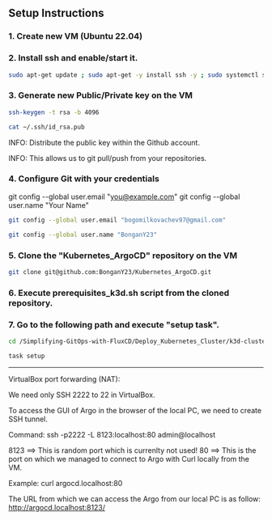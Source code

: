 ## Setup Instructions

### 1. Create new VM (Ubuntu 22.04)
### 2. Install ssh and enable/start it.

```bash
sudo apt-get update ; sudo apt-get -y install ssh -y ; sudo systemctl start ssh ; sudo systemctl enable ssh ; sudo systemctl status ssh
```

### 3. Generate new Public/Private key on the VM
```bash
ssh-keygen -t rsa -b 4096
```
```bash
cat ~/.ssh/id_rsa.pub
```

INFO: Distribute the public key within the Github account.

INFO: This allows us to git pull/push from your repositories.

### 4. Configure Git with your credentials

git config --global user.email "you@example.com"
git config --global user.name "Your Name"

```bash
git config --global user.email "bogomilkovachev97@gmail.com"
```
```bash
git config --global user.name "BonganY23"
```

### 5. Clone the "Kubernetes_ArgoCD" repository on the VM

```bash
git clone git@github.com:BonganY23/Kubernetes_ArgoCD.git
```

### 6. Execute prerequisites_k3d.sh script from the cloned repository.
### 7. Go to the following path and execute "setup task".

```bash
cd /Simplifying-GitOps-with-FluxCD/Deploy_Kubernetes_Cluster/k3d-cluster-setup
```
```bash
task setup
```
----------------------------------------------------------------------------------------------------------------------------------------------------------------------------------------------------------

VirtualBox port forwarding (NAT):

We need only SSH 2222 to 22 in VirtualBox.

To access the GUI of Argo in the browser of the local PC, we need to create SSH tunnel.

Command: ssh -p2222 -L 8123:localhost:80 admin@localhost

8123 ==> This is random port which is currenlty not used! 80 ==> This is the port on which we managed to connect to Argo with Curl locally from the VM.

Example: curl argocd.localhost:80

The URL from which we can access the Argo from our local PC is as follow: http://argocd.localhost:8123/
